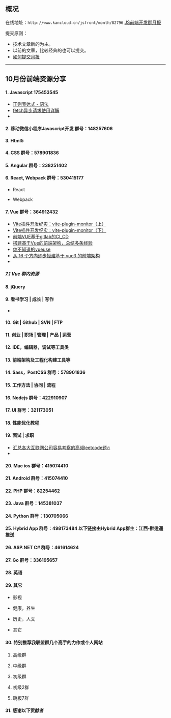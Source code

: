 ## 概况

在线地址：`http://www.kancloud.cn/jsfront/month/82796` [JS前端开发群月报](http://www.kancloud.cn/jsfront/month/82796)


提交原则：

- 技术文章新的为主。
- 以前的文章，比较经典的也可以提交。
- [如何提交月报](http://www.kancloud.cn/jsfront/month/227309)

---


## 10月份前端资源分享
#### 1. Javascript 175453545
- [正则表达式 - 语法](https://www.runoob.com/regexp/regexp-syntax.html)
- [fetch异步请求使用详解](https://www.cnblogs.com/yueliangna/p/15493825.html)
- []()


#### 2. 移动微信小程序Javascript开发 群号：148257606

#### 3. Html5

#### 4. CSS  群号：578901836

#### 5. Angular 群号：238251402

#### 6. React, Webpack 群号：530415177
- React
    

- Webpack


#### 7. Vue 群号：364912432
- [Vite插件开发纪实：vite-plugin-monitor（上）](https://www.cnblogs.com/roseAT/p/15354889.html)
- [Vite插件开发纪实：vite-plugin-monitor（下）](https://www.cnblogs.com/roseAT/p/15361014.html)
- [前端VUE基于gitlab的CI_CD](https://www.cnblogs.com/JerryMouseLi/p/15380089.html)
- [搭建基于Vue的前端架构，总结多条经验](https://zhuanlan.zhihu.com/p/405806541)
- [你不知道的vueuse](https://juejin.cn/post/6974331681213775885)
- [从 16 个方向逐步搭建基于 vue3 的前端架构](https://zhuanlan.zhihu.com/p/428497238)
- []()


##### 7.1 Vue 群内资源


#### 8. jQuery

#### 9. 看书学习 | 成长 | 写作
- []()

#### 10. Git | Github | SVN | FTP
    
#### 11. 创业 | 职场 | 管理 | 产品 | 运营

#### 12. IDE，编辑器，调试等工具类

#### 13. 前端架构及工程化构建工具等

#### 14. Sass，PostCSS  群号：578901836

#### 15. 工作方法 | 协同 | 流程

#### 16. Nodejs 群号：422910907

#### 17. UI 群号：321173051

#### 18. 性能优化教程

#### 19. 面试 | 求职
- [汇总各大互联网公司容易考察的高频leetcode题🔥](https://github.com/afatcoder/LeetcodeTop)
- []()

#### 20. Mac ios 群号：415074410

#### 21. Android 群号：415074410

#### 22. PHP 群号：82254462

#### 23. Java 群号：145381037

#### 24. Python 群号：130705066

#### 25. Hybrid App 群号：498173484 以下链接由Hybrid App群主：江西-醉逍遥推送

#### 26. ASP.NET C# 群号：461614624

#### 27. Go 群号：336195657

#### 28. 英语

#### 29. 其它

- 影视


- 健康，养生


- 历史，人文


- 其它



#### 30. 特别推荐我联盟群几个高手的力作或个人网站

1. 高级群

2. 中级群


3. 初级群

4. 初级2群


5. 跳板7群


#### 31. 感谢以下贡献者

